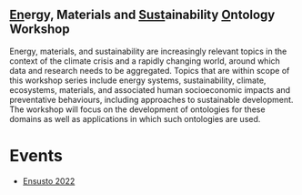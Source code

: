 ## <ins>En</ins>ergy, Materials and <ins>Sust</ins>ainability <ins>O</ins>ntology Workshop

Energy, materials, and sustainability are increasingly relevant topics in the context of the climate crisis and a rapidly changing world, around which data and research needs to be aggregated. Topics that are within scope of this workshop series include energy systems, sustainability, climate, ecosystems, materials, and associated human socioeconomic impacts and preventative behaviours, including approaches to sustainable development. The workshop will focus on the development of ontologies for these domains as well as applications in which such ontologies are used.

# Events
  * [Ensusto 2022](jowo2022/)
